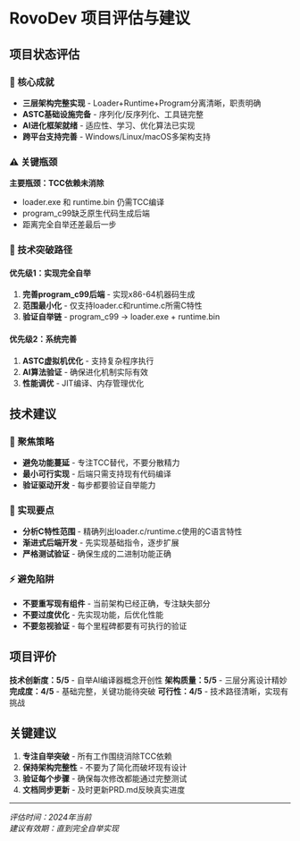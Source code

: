 # RovoDev 项目评估与建议

## 项目状态评估

### 🎯 核心成就
- **三层架构完整实现** - Loader+Runtime+Program分离清晰，职责明确
- **ASTC基础设施完备** - 序列化/反序列化、工具链完整
- **AI进化框架就绪** - 适应性、学习、优化算法已实现
- **跨平台支持完善** - Windows/Linux/macOS多架构支持

### ⚠️ 关键瓶颈
**主要瓶颈：TCC依赖未消除**
- loader.exe 和 runtime.bin 仍需TCC编译
- program_c99缺乏原生代码生成后端
- 距离完全自举还差最后一步

### 🚀 技术突破路径

#### 优先级1：实现完全自举
1. **完善program_c99后端** - 实现x86-64机器码生成
2. **范围最小化** - 仅支持loader.c和runtime.c所需C特性
3. **验证自举链** - program_c99 → loader.exe + runtime.bin

#### 优先级2：系统完善
1. **ASTC虚拟机优化** - 支持复杂程序执行
2. **AI算法验证** - 确保进化机制实际有效
3. **性能调优** - JIT编译、内存管理优化

## 技术建议

### 🎯 聚焦策略
- **避免功能蔓延** - 专注TCC替代，不要分散精力
- **最小可行实现** - 后端只需支持现有代码编译
- **验证驱动开发** - 每步都要验证自举能力

### 🔧 实现要点
- **分析C特性范围** - 精确列出loader.c/runtime.c使用的C语言特性
- **渐进式后端开发** - 先实现基础指令，逐步扩展
- **严格测试验证** - 确保生成的二进制功能正确

### ⚡ 避免陷阱
- **不要重写现有组件** - 当前架构已经正确，专注缺失部分
- **不要过度优化** - 先实现功能，后优化性能
- **不要忽视验证** - 每个里程碑都要有可执行的验证

## 项目评价

**技术创新度：5/5** - 自举AI编译器概念开创性
**架构质量：5/5** - 三层分离设计精妙
**完成度：4/5** - 基础完整，关键功能待突破
**可行性：4/5** - 技术路径清晰，实现有挑战

## 关键建议

1. **专注自举突破** - 所有工作围绕消除TCC依赖
2. **保持架构完整性** - 不要为了简化而破坏现有设计
3. **验证每个步骤** - 确保每次修改都能通过完整测试
4. **文档同步更新** - 及时更新PRD.md反映真实进度

---
*评估时间：2024年当前*  
*建议有效期：直到完全自举实现*